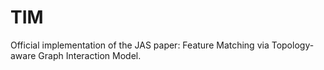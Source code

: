 # TIM
Official implementation of the JAS paper: Feature Matching via Topology-aware Graph Interaction Model.

